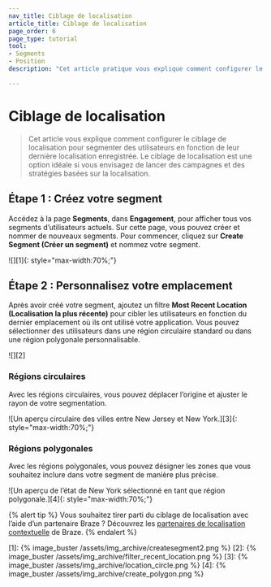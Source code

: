 ```yaml
---
nav_title: Ciblage de localisation
article_title: Ciblage de localisation
page_order: 6
page_type: tutorial
tool: 
- Segments
- Position
description: "Cet article pratique vous explique comment configurer le ciblage de localisation pour segmenter des utilisateurs en fonction de leur emplacement."

---
```


# Ciblage de localisation

> Cet article vous explique comment configurer le ciblage de localisation pour segmenter des utilisateurs en fonction de leur dernière localisation enregistrée. Le ciblage de localisation est une option idéale si vous envisagez de lancer des campagnes et des stratégies basées sur la localisation.

## Étape 1 : Créez votre segment

Accédez à la page **Segments**, dans **Engagement**, pour afficher tous vos segments d’utilisateurs actuels. Sur cette page, vous pouvez créer et nommer de nouveaux segments. Pour commencer, cliquez sur **Create Segment (Créer un segment)** et nommez votre segment.

![][1]{: style="max-width:70%;"}

## Étape 2 : Personnalisez votre emplacement

Après avoir créé votre segment, ajoutez un filtre **Most Recent Location (Localisation la plus récente)** pour cibler les utilisateurs en fonction du dernier emplacement où ils ont utilisé votre application. Vous pouvez sélectionner des utilisateurs dans une région circulaire standard ou dans une région polygonale personnalisable.

![][2]

### Régions circulaires

Avec les régions circulaires, vous pouvez déplacer l’origine et ajuster le rayon de votre segmentation.

![Un aperçu circulaire des villes entre New Jersey et New York.][3]{: style="max-width:70%;"}

### Régions polygonales

Avec les régions polygonales, vous pouvez désigner les zones que vous souhaitez inclure dans votre segment de manière plus précise.

![Un aperçu de l’état de New York sélectionné en tant que région polygonale.][4]{: style="max-width:70%;"}

{% alert tip %}
Vous souhaitez tirer parti du ciblage de localisation avec l’aide d’un partenaire Braze ? Découvrez les [partenaires de localisation contextuelle]({{site.baseurl}}/partners/message_personalization/location/) de Braze.
{% endalert %}

[1]: {% image_buster /assets/img_archive/createsegment2.png %}
[2]: {% image_buster /assets/img_archive/filter_recent_location.png %}
[3]: {% image_buster /assets/img_archive/location_circle.png %}
[4]: {% image_buster /assets/img_archive/create_polygon.png %}
